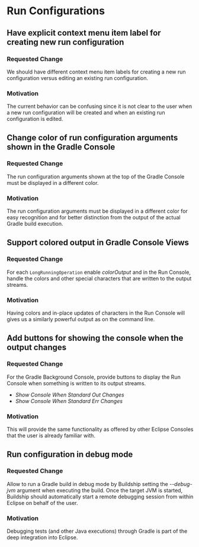 # Run Configurations

## Have explicit context menu item label for creating new run configuration

### Requested Change

We should have different context menu item labels for creating a new run configuration versus
editing an existing run configuration.

### Motivation

The current behavior can be confusing since it is not clear to the user when a new run configuration will
be created and when an existing run configuration is edited.


## Change color of run configuration arguments shown in the Gradle Console

### Requested Change

The run configuration arguments shown at the top of the Gradle Console must be displayed in a different color.

### Motivation

The run configuration arguments must be displayed in a different color for easy recognition and for better distinction
from the output of the actual Gradle build execution.


## Support colored output in Gradle Console Views

### Requested Change

For each `LongRunningOperation` enable _colorOutput_ and in the Run Console, handle the colors and other special characters
that are written to the output streams.

### Motivation

Having colors and in-place updates of characters in the Run Console will gives us a similarly powerful output as on the command line.


## Add buttons for showing the console when the output changes

### Requested Change

For the Gradle Background Console, provide buttons to display the Run Console when something is written to its output streams.

 * _Show Console When Standard Out Changes_
 * _Show Console When Standard Err Changes_

### Motivation

This will provide the same functionality as offered by other Eclipse Consoles that the user is already familiar with.


## Run configuration in debug mode

### Requested Change

Allow to run a Gradle build in debug mode by Buildship setting the _--debug-jvm_ argument when executing the build. Once
the target JVM is started, Buildship should automatically start a remote debugging session from within Eclipse on behalf
of the user.

### Motivation

Debugging tests (and other Java executions) through Gradle is part of the deep integration into Eclipse.
